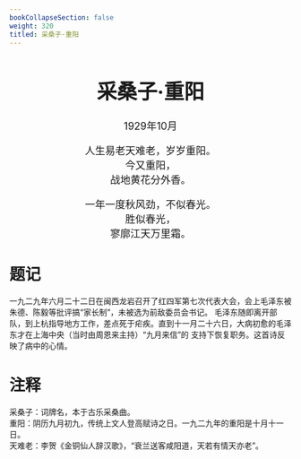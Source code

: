 ```yaml
---
bookCollapseSection: false
weight: 320
titled: 采桑子·重阳
---
```


<div align="center">

<font size="4">

# 采桑子·重阳
1929年10月

人生易老天难老，岁岁重阳。  
今又重阳，  
战地黄花分外香。

一年一度秋风劲，不似春光。  
胜似春光，  
寥廓江天万里霜。

</font>

</div>

# 题记
一九二九年六月二十二日在闽西龙岩召开了红四军第七次代表大会，会上毛泽东被朱德、陈毅等批评搞“家长制”，未被选为前敌委员会书记。
毛泽东随即离开部队，到上杭指导地方工作，差点死于疟疾。直到十一月二十六日，大病初愈的毛泽东才在上海中央（当时由周恩来主持）“九月来信”的
支持下恢复职务。这首诗反映了病中的心情。

# 注释
采桑子：词牌名，本于古乐采桑曲。  
重阳：阴历九月初九，传统上文人登高赋诗之日。一九二九年的重阳是十月十一日。  
天难老：李贺《金铜仙人辞汉歌》，“衰兰送客咸阳道，天若有情天亦老”。